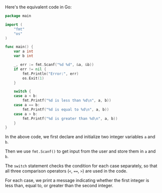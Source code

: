 Here's the equivalent code in Go:

```go
package main

import (
	"fmt"
	"os"
)

func main() {
	var a int
	var b int

	_, err := fmt.Scanf("%d %d", &a, &b))
	if err != nil {
		fmt.Println("Error:", err)
		os.Exit(1)
	}

	switch {
	case a < b:
		fmt.Printf("%d is less than %d\n", a, b))
	case a == b:
		fmt.Printf("%d is equal to %d\n", a, b))
	case a > b:
		fmt.Printf("%d is greater than %d\n", a, b))
	}
}
```
In the above code, we first declare and initialize two integer variables `a` and `b`. 

Then we use `fmt.Scanf()` to get input from the user and store them in `a` and `b`. 

The `switch` statement checks the condition for each case separately, so that all three comparison operators (`<`, `==`, `>`) are used in the code. 

For each case, we print a message indicating whether the first integer is less than, equal to, or greater than the second integer.
